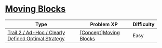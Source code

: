 # [Moving Blocks](https://www.codetree.ai/trails/complete/curated-cards/intro-moving-block)

|Type|Problem XP|Difficulty|
|---|---|---|
|[Trail 2 / Ad-Hoc / Clearly Defined Optimal Strategy](https://www.codetree.ai/trail-info/novice-mid/)|[[Concept]Moving Blocks](https://www.codetree.ai/trails/complete/curated-cards/intro-moving-block/)|Easy|

